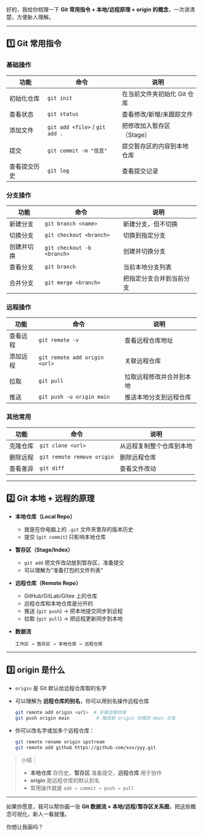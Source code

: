 好的，我给你梳理一下 **Git 常用指令 + 本地/远程原理 + origin 的概念**，一次讲清楚，方便新人理解。

---

## 1️⃣ Git 常用指令

### 基础操作

| 功能     | 命令                             | 说明               |
| ------ | ------------------------------ | ---------------- |
| 初始化仓库  | `git init`                     | 在当前文件夹初始化 Git 仓库 |
| 查看状态   | `git status`                   | 查看修改/新增/未跟踪文件    |
| 添加文件   | `git add <file>` / `git add .` | 把修改加入暂存区（Stage）  |
| 提交     | `git commit -m "信息"`           | 提交暂存区的内容到本地仓库    |
| 查看提交历史 | `git log`                      | 查看提交记录           |

### 分支操作

| 功能    | 命令                         | 说明           |
| ----- | -------------------------- | ------------ |
| 新建分支  | `git branch <name>`        | 新建分支，但不切换    |
| 切换分支  | `git checkout <branch>`    | 切换到指定分支      |
| 创建并切换 | `git checkout -b <branch>` | 创建并切换分支      |
| 查看分支  | `git branch`               | 当前本地分支列表     |
| 合并分支  | `git merge <branch>`       | 把指定分支合并到当前分支 |

### 远程操作

| 功能   | 命令                            | 说明           |
| ---- | ----------------------------- | ------------ |
| 查看远程 | `git remote -v`               | 查看远程仓库地址     |
| 添加远程 | `git remote add origin <url>` | 关联远程仓库       |
| 拉取   | `git pull`                    | 拉取远程修改并合并到本地 |
| 推送   | `git push -u origin main`     | 推送本地分支到远程仓库  |

### 其他常用

| 功能   | 命令                         | 说明           |
| ---- | -------------------------- | ------------ |
| 克隆仓库 | `git clone <url>`          | 从远程复制整个仓库到本地 |
| 删除远程 | `git remote remove origin` | 删除远程仓库       |
| 查看差异 | `git diff`                 | 查看文件改动       |

---

## 2️⃣ Git 本地 + 远程的原理

* **本地仓库（Local Repo）**

  * 就是在你电脑上的 `.git` 文件夹里存的版本历史
  * 提交 (`git commit`) 只影响本地仓库

* **暂存区（Stage/Index）**

  * `git add` 把文件改动放到暂存区，准备提交
  * 可以理解为“准备打包的文件列表”

* **远程仓库（Remote Repo）**

  * GitHub/GitLab/Gitee 上的仓库
  * 远程仓库和本地仓库是分开的
  * 推送 (`git push`) → 把本地提交同步到远程
  * 拉取 (`git pull`) → 把远程更新同步到本地

* **数据流**

  ```
  工作区 → 暂存区 → 本地仓库 → 远程仓库
  ```

---

## 3️⃣ origin 是什么

* `origin` 是 Git 默认给远程仓库取的名字
* 可以理解为 **远程仓库的别名**，你可以用别名操作远程仓库

  ```bash
  git remote add origin <url>  # 关联远程仓库
  git push origin main          # 推送到 origin 仓库的 main 分支
  ```
* 你可以改名字或加多个远程仓库：

  ```bash
  git remote rename origin upstream
  git remote add github https://github.com/xxx/yyy.git
  ```

> 小结：
>
> * **本地仓库** 存历史，**暂存区** 准备提交，**远程仓库** 用于协作
> * **origin** 是远程仓库的默认别名
> * 常用操作就是 `add → commit → push → pull`

---

如果你愿意，我可以帮你画一张 **Git 数据流 + 本地/远程/暂存区关系图**，把这些概念可视化，新人一看就懂。

你想让我画吗？
